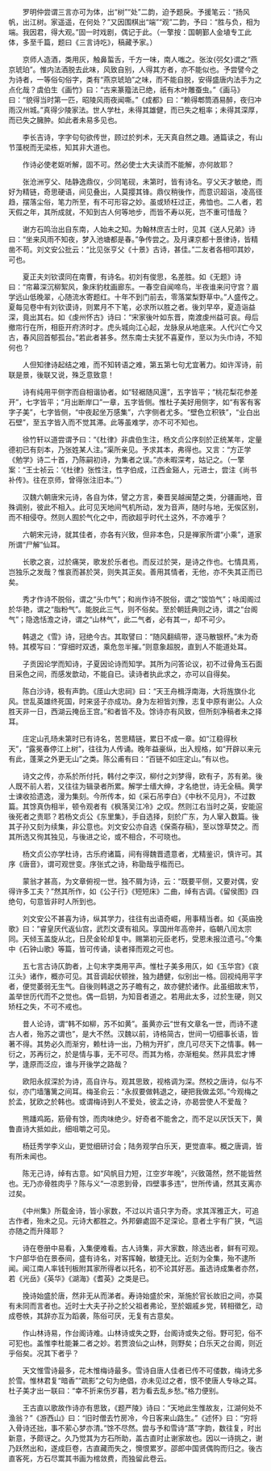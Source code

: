 <!-- { "loadSidebar": true } -->
　　罗明仲尝谓三言亦可为体，出“树”“处”二韵，迫予题戾。予援笔云：“扬风帆，出江树。家遥遥，在何处？”又因围棋出“端”“观”二韵，予曰：“胜与负，相为端。我因君，得大观。”固一时戏剧，偶记于此。（一擎按：国朝鄞人金埴专工此体，多至千篇，题曰《三言诗吃》，稿藏予家。）

　　京师人造酒，类用灰，触鼻蜇舌，千方一味，南人嗤之。张汝{弜攵}谓之“燕京琥珀”。惟内法酒脱去此味，风致自别，人得其方者，亦不能似也。予尝譬今之为诗者，一等俗句俗字，类有“燕京琥珀”之味，而不能自脱，安得盛唐内法手为之点化哉？虞伯生《画竹》曰：“古来篆籀法已绝，祇有木叶雕蚕虫。”《画马》曰：“貌得当时第一匹，昭陵风雨夜闻嘶。”《成都》曰：“赖得郫筒酒易醉，夜归冲雨汉州城。”真得少陵家法。世人学杜，未得其雄健，而已失之粗率；未得其深厚，而已失之臃肿。如此者未易多见也。

　　李长吉诗，字字句句欲传世，顾过於刿术，无天真自然之趣。通篇读之，有山节藻棁而无梁栋，知其非大道也。

　　作诗必使老妪听解，固不可。然必使士大夫读而不能解，亦何故耶？

　　张沧洲亨父、陆静逸鼎仪，少同笔砚，未第时，皆有诗名。亨父天才敏绝，而好为精链，奇思硬语，间见叠出，人莫撄其锋。鼎仪稍後作，而意识超诣，凌高径趋，摆落尘俗，笔力所至，有不可形容之妙。虽或矫枉过正，弗恤也。二人者，若天假之年，其所成就，不知到古人何等地步，而皆不寿以死，岂不重可惜哉？

　　谢方石鸣治出自东南，人始未之知。为翰林庶吉士时，见其《送人兄弟》诗曰：“坐来风雨不知夜，梦入池塘都是春。”争传尝之。及月课京都十景律诗，皆精凿不苟。刘文安公批云：“比见张亨父《十景》古诗，甚佳。”二友者各相叩其妙，可也。

　　夏正夫刘钦谟同在南曹，有诗名。初刘有俊思，名差胜。如《无题》诗曰：“帘幕深沉柳絮风，象床豹枕画廊东。一春空自闻啼鸟，半夜谁来问守宫？眉学远山低晚翠，心随流水寄题红。十年不到门前去，零落棠梨野草中。”人盛传之。夏每见卷中有刘钦谟诗，则累月不下笔，必求所以胜之者。後刘早卒，夏造诣益深，竟出其右。如《虔州怀古》诗曰：“宋家後叶如东晋，南渡虔州益可哀。母后撤帘行在所，相臣开府济时才。虎头城向江心起，龙脉泉从地底来。人代兴亡今又古，春风回首郁孤台。”若此者甚多。然东南士夫犹不喜夏作，至以为头巾诗，不知何也？

　　人但知律诗起结之难，而不知转语之难，第五第七句尤宜著力。如许浑诗，前联是景，後联又说，殊乏意致意！

　　诗有纯用平侧字而自相谐协者。如“轻裾随风還”，五字皆平；“桃花梨花参差开”，七字皆平；“月出断岸口”一章，五字皆侧。惟杜子美好用侧字，如“有客有客字子美”，七字皆侧，“中夜起坐万感集”，六字侧者尤多。“壁色立积铁”，“业白出石壁”，至五字皆入而不觉其滞。此等虽难学，亦不可不知也。

　　徐竹轩以道尝谓予曰：“《杜律》非虞伯生注，杨文贞公序刻於正统某年，定量德初已有刻本，乃张姓某人注。”渠所亲见。予求其本，弗得也。又言：“方正学《勉学》诗二十首，乃陈嗣初诗，为集者之误。”亦未暇深考，姑记之。（一擎案：“王士祯云：‘《杜律》张性注，性字伯成，江西金谿人，元进士，尝注《尚书补传》。往在京师，曾得张注旧本。’”）

　　汉魏六朝唐宋元诗，各自为体，譬之方言，秦晋吴越闽楚之类，分疆画地，音殊调别，彼此不相入。此可见天地间气机所动，发为音声，随时与地，无俟区别，而不相侵夺。然则人囿於气化之中，而欲超乎时代土这外，不亦难乎？

　　六朝宋元诗，就其佳者，亦各有兴致，但非本色，只是禅家所谓“小乘”，道家所谓“尸解”仙耳。

　　长歌之哀，过於痛哭，歌发於乐者也。而反过於哭，是诗之作也。七情具焉，岂独乐之发哉？惟哀而甚於哭，则失其正矣。善用其情者，无他，亦不失其正而已矣。

　　秀才作诗不脱俗，谓之“头巾气”；和尚作诗不脱俗，谓之“馂馅气”；咏闺阁过於华艳，谓之“脂粉气”。能脱此三气，则不俗矣。至於朝廷典则之诗，谓之“台阁气”；隐逸恬澹之诗，谓之“山林气”，此二气者，必有其一，却不可少。

　　韩退之《雪》诗，冠绝今古。其取譬曰：“随风翻缟带，逐马散银杯。”未为奇特。其模写曰：“穿细时双透，乘危忽半摧。”则意象超脱，直到人不能道处耳。

　　子贡因论学而知诗，子夏因论诗而知学。其所为问答论议，初不过骨角玉石面目采色之间，而感发歆动，不能自已。读诗者执此求之，亦可以自得矣。

　　陈白沙诗，极有声韵。《厓山大忠祠》曰：“天王舟楫浮南海，大将旌旗仆北风。世乱英雄终死国，时来竖子亦成功。身为左袒皆刘豫，志复中原有谢公。人众胜天非一日，西湖云掩岳王宫。”和者皆不及。馀诗亦有风致，但所刻净稿者未之择耳。

　　庄定山孔旸未第时已有诗名，苦思精链，累日不成一章。如“江稳得秋天”，“露冕春停江上树”，往往为人传诵。晚年益豪纵，出入规格，如“开辟以来元有此，蓬莱之外更无山”之类。陈公甫有曰：“百链不如庄定山。”有以也。

　　诗文之传，亦系於所付托，韩付之李汉，柳付之刘梦得，欧有子，苏有弟。後人既不前人若，又往往为辑录者所累。解学士缙大绅，才名绝世，诗无全稿。黄学士谏收拾遗逸，漫为集刻。今所传本，如《采石吊李白》《中秋不见月》，不过数篇。其馀真伪相半，顿令观者有《枫落吴江冷》之叹。然则江右当时之英，安能逭後死者之责耶？若杨文贞公《东里集》，手自选择，刻於广东，为人窜入数篇。後其子孙又刻为续集，非公意也。刘文安公亦自选《保斋存稿》，至以馀草焚之。而其所选又徇其独见，与後进之论，或不相合，不可晓也。

　　杨文贞公亦学杜诗，古乐府诸篇，间有得魏晋遗意者，尤精鉴识，慎许可。其序《唐音》，谓可观世变。序张式之诗，称勖哉乎楷而已。

　　蒙翁才甚高，为文章俯视一世。独不屑为诗，云：“既要平侧，又要对偶，安得许多工夫？”然其所作，如《公子行》《短短床》二曲，绰有古调。《留侯图》四绝句，句意皆非时人所到也。

　　刘文安公不甚喜为诗，纵其学力，往往有出语奇崛，用事精当者。如《英庙挽歌》曰：“睿皇厌代返仙宫，武烈文谟有祖风。享国卅年高帝并，临朝八闰太宗同。天倾玉盖旋从北，日昃金轮却复中。赐第初元臣老朽，受恩未报泣遗弓。”今集中《石钟山歌》等篇，皆可传诵，读者择而观之可也。

　　五七言古诗仄韵者，上句末字类用平声。惟杜子美多用仄，如《玉华宫》《哀江头》诸作，概亦可见。其音调起伏顿挫，独为趫健，似别出一格。回视纯用平字者，便觉萎弱无生气。自後则韩退之苏子瞻有之，故亦健於诸作。此虽细故末节，盖举世历代而不之觉也。偶一启钥，为知音者道之。若用此太多，过於生硬，则又矫枉之失，不可不戒也。

　　昔人论诗，谓“韩不如柳，苏不如黄”。虽黄亦云“世有文章名一世，而诗不逮古人者，殆苏之谓也”，是大不然。汉魏以前，诗格简古，世间一切细事长语，皆著不得。其势必久而渐穷，赖杜诗一出，乃稍为开扩，庶几可尽天下之情事。韩一衍之，苏再衍之，於是情与事，无不可尽。而其为格，亦渐粗矣。然非具宏才博学，逢原而泛应，谁与开後学之路哉？

　　欧阳永叔深於为诗，高自许与。观其思致，视格调为深。然校之唐诗，似与不似，亦门墙籓篱之间耳。梅圣俞云：“永叔要做韩退之，硬把我做孟郊。”今观梅之於孟，犹欧之於韩也。或谓梅诗到人不爱处，彼孟之诗，亦曷尝使人不爱哉？

　　熊蹯鸡跖，筋骨有馀，而肉味绝少。好奇者不能舍之，而不足以厌饫天下，黄鲁直诗大抵如此，细咀嚼之可见。

　　杨廷秀学李义山，更觉细研讨会；陆务观学白乐天，更觉直率。概之唐调，皆有所未闻也。

　　陈无己诗，绰有古意。如“风帆目力短，江空岁年晚”，兴致蔼然，然不能皆然也。无乃亦骨胜肉乎？陈与义“一凉恩到骨，四壁事多违”，世所传诵，然其支离亦过矣。

　　《中州集》所载金诗，皆小家数，不过以片语只字为奇。求其浑雅正大，可追古作者，殆未之见。元诗大都胜之。外邦僻處固不足深论。意者土宇有广狭，气运亦随之而升降耶？

　　诗在卷册中易看，入集便难看。古人诗集，非大家数，除选出者，鲜有可观。卞户部华伯在景泰间，盛有诗名，对客挥翰，敏捷无比。近刻为全集，殆不逮所闻。闻江南人率钱刊板附其家所得者以托名，初不论其好恶。虽选诗成集者亦然，若《光岳》《英华》《湖海》《耆英》之类是已。

　　挽诗始盛於唐，然非无从而涕者。寿诗始盛於宋，渐施於官长故旧之间，亦莫有未同而言者也。近时士大夫子孙之於父祖者弗论，至於姻戚乡党，转相徵乞，动成卷帙，其辞亦互为蹈袭，陈俗可厌，无复有古意矣。

　　作山林诗易，作台阁诗难。山林诗或失之野，台阁诗或失之俗。野可犯，俗不可犯也。盖惟李杜能兼二者之妙。若贾浪仙之山林，则野矣；白乐天之台阁，则近乎俗矣。况其下者乎？

　　天文惟雪诗最多，花木惟梅诗最多。雪诗自唐人佳者已传不可偻数，梅诗尤多於雪。惟林君复“暗香”“疏影”之句为绝倡，亦未见过之者，恨不使唐人专咏之耳。杜子美才出一联曰：“幸不折来伤岁暮，若为看去乱乡愁。”格力便别。

　　王古直以歌故作诗亦有思致，《题严陵》诗曰：“天地此生惟故友，江湖何处不渔翁？”《游西山》曰：“旧时僧去竹房冷，今日客来山路生。”《述怀》曰：“穷将入骨诗还拙，事不萦心梦亦清。”馀不尽然。尝与予和雪诗“蒸”字韵，数往复，时出新意，予颇讶之。久乃觉其为方石所助，盖古直时止谢家故也。因以一诗挑之，谢乃跃然出和，遂成巨卷，古直藏而失之，懊恨累岁。邵郎中国贤偶购而归之。後古直客死，方石尽鬻其书画为棺敛费，而独留此卷云。

